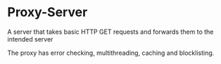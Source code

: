# Proxy-Server
A server that takes basic HTTP GET requests and forwards them to the intended server

The proxy has error checking, multithreading, caching and blocklisting.
